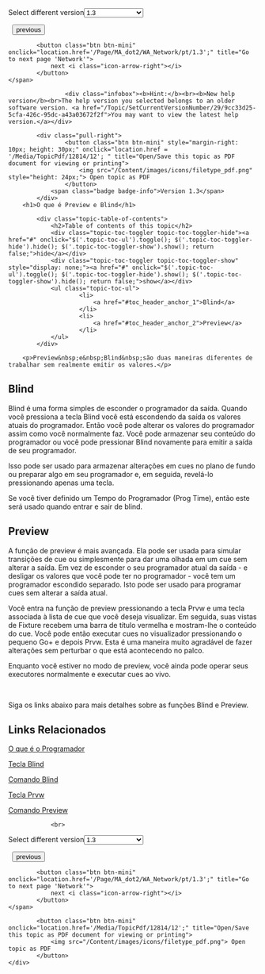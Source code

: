 
<div class="topic-navigation">

<div class="pull-right">
	<span class="pull-left">


<div class="pull-left">
<form action="/Topic/SetCurrentVersionNumber" class="form-inline" id="frmTagSelector" method="post">	<span class="form-mini">
		<div class="input-prepend"><span class="add-on">Select different version</span><select autocomplete="off" id="versionNumberId" name="versionNumberId" onchange="$(this).closest('#frmTagSelector').submit();" style="width: 120px;"><option value="">- latest -</option>
<option value="3">1.1</option>
<option value="7">1.2</option>
<option selected="selected" value="12">1.3</option>
<option value="16">1.5</option>
<option value="29">1.9</option>
</select></div>
		<input data-val="true" data-val-number="The field Int32 must be a number." data-val-required="The Int32 field is required." id="ProductId" name="ProductId" type="hidden" value="7">
		<input id="CurrentGuid" name="CurrentGuid" type="hidden" value="9cc33d25-5cfa-426c-95dc-a43a03672f2f">
	</span>
</form></div>&nbsp;	</span>
	<span class="pull-right" style="white-space: nowrap;">
			<button class="btn btn-mini" onclick="location.href='/Page/MA_dot2/WA_Effects/pt/1.3'; " title="Go to previous page 'Effects'">
				<i class="icon-arrow-left"></i> previous
			</button>

			<button class="btn btn-mini" onclick="location.href='/Page/MA_dot2/WA_Network/pt/1.3';" title="Go to next page 'Network'">
				next <i class="icon-arrow-right"></i> 
			</button>
	</span>
</div>
<div class="clear-fix" style="margin-bottom: 10px"></div>
</div>

					<div class="infobox"><b>Hint:</b><br><b>New help version</b><br>The help version you selected belongs to an older software version. <a href="/Topic/SetCurrentVersionNumber/29/9cc33d25-5cfa-426c-95dc-a43a03672f2f">You may want to view the latest help version.</a></div>

			<div class="pull-right">
					<button class="btn btn-mini" style="margin-right: 10px; height: 30px;" onclick="location.href = '/Media/TopicPdf/12814/12'; " title="Open/Save this topic as PDF document for viewing or printing">
						<img src="/Content/images/icons/filetype_pdf.png" style="height: 24px;"> Open topic as PDF
					</button>
				<span class="badge badge-info">Version 1.3</span>
			</div>
		<h1>O que é Preview e Blind</h1>

			<div class="topic-table-of-contents">
				<h2>Table of contents of this topic</h2>
				<div class="topic-toc-toggler topic-toc-toggler-hide"><a href="#" onclick="$('.topic-toc-ul').toggle(); $('.topic-toc-toggler-hide').hide(); $('.topic-toc-toggler-show').show(); return false;">hide</a></div>
				<div class="topic-toc-toggler topic-toc-toggler-show" style="display: none;"><a href="#" onclick="$('.topic-toc-ul').toggle(); $('.topic-toc-toggler-hide').show(); $('.topic-toc-toggler-show').hide(); return false;">show</a></div>
				<ul class="topic-toc-ul">
						<li>
							<a href="#toc_header_anchor_1">Blind</a>
						</li>
						<li>
							<a href="#toc_header_anchor_2">Preview</a>
						</li>
				</ul>
			</div>

		<p>Preview&nbsp;e&nbsp;Blind&nbsp;são duas maneiras diferentes de trabalhar sem realmente emitir os valores.</p>

<a name="toc_header_anchor_1" id="toc_header_anchor_1" class="topic-toc-item"></a><h2>Blind</h2>

<p>Blind é uma forma simples de esconder o programador da saída. Quando você pressiona a tecla <span class="hardkey">Blind</span>&nbsp;você está escondendo da saída os valores atuais do programador. Então você pode alterar os valores do programador assim como você normalmente faz. Você pode armazenar seu conteúdo do programador ou você pode pressionar <span class="hardkey">Blind</span> novamente para emitir a saída de seu programador.</p>

<p>Isso pode ser usado para armazenar alterações em cues no plano de fundo ou preparar algo em seu programador e, em seguida, revelá-lo pressionando apenas uma tecla.</p>

<p>Se você tiver definido um Tempo do Programador (Prog Time), então este será usado quando entrar e sair de blind.</p>

<a name="toc_header_anchor_2" id="toc_header_anchor_2" class="topic-toc-item"></a><h2>Preview</h2>

<p>A função de preview é mais avançada. Ela pode ser usada para simular transições de cue ou simplesmente para dar uma olhada em um cue sem alterar a saída. Em vez de esconder o seu programador atual da saída - e desligar os valores que você pode ter no programador - você tem um programador escondido separado. Isto pode ser usado para programar cues&nbsp;sem alterar a saída atual.</p>

<p>Você entra na função de preview pressionando a tecla <span class="hardkey">Prvw</span> e uma tecla associada à lista de cue que você deseja visualizar. Em seguida, suas vistas de Fixture recebem uma barra de título vermelha e mostram-lhe o conteúdo do cue. Você pode então executar cues no visualizador pressionando o pequeno <span class="hardkey">Go+</span> e depois <span class="hardkey">Prvw</span>. Esta é uma maneira muito agradável de fazer alterações sem perturbar o que está acontecendo no palco.</p>

<p>Enquanto você estiver no modo de preview, você ainda pode operar seus executores normalmente e executar cues ao vivo.</p>

<p>&nbsp;</p>

<p>Siga os links abaixo para mais detalhes sobre as funções Blind e Preview.</p>

<a name="toc_header_anchor_3" id="toc_header_anchor_3" class="topic-toc-item"></a><h2>Links Relacionados</h2>

<p><a href="/Topic/e740a39c-ef36-4081-9014-59e0a288711c">O que é o Programador</a></p>

<p><a href="/Topic/3e42903b-afc7-44da-a4ed-3df190f4d517">Tecla Blind</a></p>

<p><a href="/Topic/ea71e376-c320-4cc7-9c13-8e64b39603f8">Comando Blind</a></p>

<p><a href="/Topic/1c4f9e79-3b28-437c-825e-0939174e045e">Tecla Prvw</a></p>

<p><a href="/Topic/ccf585a5-a42f-4c45-8881-7ed203817ded">Comando Preview</a></p>


				<br>
<div class="topic-navigation">

<div class="pull-right">
	<span class="pull-left">


<div class="pull-left">
<form action="/Topic/SetCurrentVersionNumber" class="form-inline" id="frmTagSelector" method="post">	<span class="form-mini">
		<div class="input-prepend"><span class="add-on">Select different version</span><select autocomplete="off" id="versionNumberId" name="versionNumberId" onchange="$(this).closest('#frmTagSelector').submit();" style="width: 120px;"><option value="">- latest -</option>
<option value="3">1.1</option>
<option value="7">1.2</option>
<option selected="selected" value="12">1.3</option>
<option value="16">1.5</option>
<option value="29">1.9</option>
</select></div>
		<input data-val="true" data-val-number="The field Int32 must be a number." data-val-required="The Int32 field is required." id="ProductId" name="ProductId" type="hidden" value="7">
		<input id="CurrentGuid" name="CurrentGuid" type="hidden" value="9cc33d25-5cfa-426c-95dc-a43a03672f2f">
	</span>
</form></div>&nbsp;	</span>
	<span class="pull-right" style="white-space: nowrap;">
			<button class="btn btn-mini" onclick="location.href='/Page/MA_dot2/WA_Effects/pt/1.3'; " title="Go to previous page 'Effects'">
				<i class="icon-arrow-left"></i> previous
			</button>

			<button class="btn btn-mini" onclick="location.href='/Page/MA_dot2/WA_Network/pt/1.3';" title="Go to next page 'Network'">
				next <i class="icon-arrow-right"></i> 
			</button>
	</span>
</div>
	<div class="clear-fix"></div>
	<div class="pull-right">
	
			<button class="btn btn-mini" onclick="location.href='/Media/TopicPdf/12814/12';" title="Open/Save this topic as PDF document for viewing or printing">
				<img src="/Content/images/icons/filetype_pdf.png"> Open topic as PDF
			</button>
	</div>
<div class="clear-fix" style="margin-bottom: 10px"></div>
</div>

	